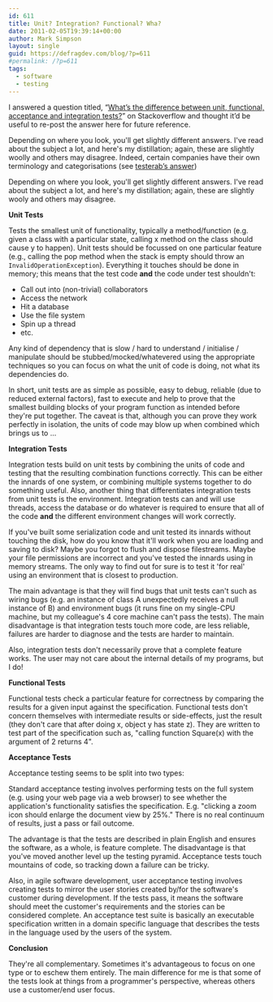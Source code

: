```yaml
---
id: 611
title: Unit? Integration? Functional? Wha?
date: 2011-02-05T19:39:14+00:00
author: Mark Simpson
layout: single
guid: https://defragdev.com/blog/?p=611
#permalink: /?p=611
tags:
  - software
  - testing
---
```

I answered a question titled, “[What’s the difference between unit, functional, acceptance and integration tests?](http://stackoverflow.com/questions/4904096/whats-the-difference-between-unit-functional-acceptance-and-integration-tests)” on Stackoverflow and thought it’d be useful to re-post the answer here for future reference.

Depending on where you look, you'll get slightly different answers. I've read about the subject a lot, and here's my distillation; again, these are slightly woolly and others may disagree. Indeed, certain companies have their own terminology and categorisations (see [testerab’s answer](http://stackoverflow.com/questions/4904096/whats-the-difference-between-unit-functional-acceptance-and-integration-tests/4908086#4908086))

Depending on where you look, you'll get slightly different answers. I've read about the subject a lot, and here's my distillation; again, these are slightly wooly and others may disagree.

**Unit Tests**

Tests the smallest unit of functionality, typically a method/function (e.g. given a class with a particular state, calling x method on the class should cause y to happen). Unit tests should be focussed on one particular feature (e.g., calling the pop method when the stack is empty should throw an `InvalidOperationException`). Everything it touches should be done in memory; this means that the test code **and** the code under test shouldn't:

* Call out into (non-trivial) collaborators 
* Access the network 
* Hit a database 
* Use the file system 
* Spin up a thread 
* etc. 

Any kind of dependency that is slow / hard to understand / initialise / manipulate should be stubbed/mocked/whatevered using the appropriate techniques so you can focus on what the unit of code is doing, not what its dependencies do. 

In short, unit tests are as simple as possible, easy to debug, reliable (due to reduced external factors), fast to execute and help to prove that the smallest building blocks of your program function as intended before they're put together. The caveat is that, although you can prove they work perfectly in isolation, the units of code may blow up when combined which brings us to ...

**Integration Tests**

Integration tests build on unit tests by combining the units of code and testing that the resulting combination functions correctly. This can be either the innards of one system, or combining multiple systems together to do something useful. Also, another thing that differentiates integration tests from unit tests is the environment. Integration tests can and will use threads, access the database or do whatever is required to ensure that all of the code **and** the different environment changes will work correctly. 

If you've built some serialization code and unit tested its innards without touching the disk, how do you know that it'll work when you are loading and saving to disk? Maybe you forgot to flush and dispose filestreams. Maybe your file permissions are incorrect and you've tested the innards using in memory streams. The only way to find out for sure is to test it 'for real' using an environment that is closest to production.

The main advantage is that they will find bugs that unit tests can't such as wiring bugs (e.g. an instance of class A unexpectedly receives a null instance of B) and environment bugs (it runs fine on my single-CPU machine, but my colleague's 4 core machine can't pass the tests). The main disadvantage is that integration tests touch more code, are less reliable, failures are harder to diagnose and the tests are harder to maintain.

Also, integration tests don't necessarily prove that a complete feature works. The user may not care about the internal details of my programs, but I do!

**Functional Tests**

Functional tests check a particular feature for correctness by comparing the results for a given input against the specification. Functional tests don't concern themselves with intermediate results or side-effects, just the result (they don't care that after doing x, object y has state z). They are written to test part of the specification such as, "calling function Square(x) with the argument of 2 returns 4". 

**Acceptance Tests**

Acceptance testing seems to be split into two types:

Standard acceptance testing involves performing tests on the full system (e.g. using your web page via a web browser) to see whether the application's functionality satisfies the specification. E.g. "clicking a zoom icon should enlarge the document view by 25%." There is no real continuum of results, just a pass or fail outcome. 

The advantage is that the tests are described in plain English and ensures the software, as a whole, is feature complete. The disadvantage is that you've moved another level up the testing pyramid. Acceptance tests touch mountains of code, so tracking down a failure can be tricky. 

Also, in agile software development, user acceptance testing involves creating tests to mirror the user stories created by/for the software's customer during development. If the tests pass, it means the software should meet the customer's requirements and the stories can be considered complete. An acceptance test suite is basically an executable specification written in a domain specific language that describes the tests in the language used by the users of the system.

**Conclusion**

They're all complementary. Sometimes it's advantageous to focus on one type or to eschew them entirely. The main difference for me is that some of the tests look at things from a programmer's perspective, whereas others use a customer/end user focus.